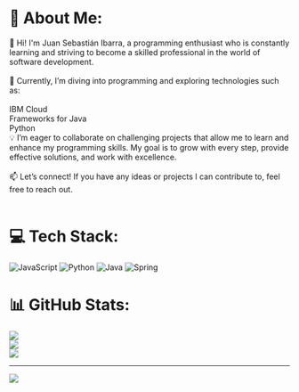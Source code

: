 # 💫 About Me:
🌟 Hi! I'm Juan Sebastián Ibarra, a programming enthusiast who is constantly learning and striving to become a skilled professional in the world of software development.<br><br>🚀 Currently, I’m diving into programming and exploring technologies such as:<br><br>IBM Cloud<br>Frameworks for Java<br>Python<br>💡 I’m eager to collaborate on challenging projects that allow me to learn and enhance my programming skills. My goal is to grow with every step, provide effective solutions, and work with excellence.<br><br>📫 Let’s connect! If you have any ideas or projects I can contribute to, feel free to reach out.<br><br>

# 💻 Tech Stack:
![JavaScript](https://img.shields.io/badge/javascript-%23323330.svg?style=for-the-badge&logo=javascript&logoColor=%23F7DF1E) ![Python](https://img.shields.io/badge/python-3670A0?style=for-the-badge&logo=python&logoColor=ffdd54) ![Java](https://img.shields.io/badge/java-%23ED8B00.svg?style=for-the-badge&logo=openjdk&logoColor=white) ![Spring](https://img.shields.io/badge/spring-%236DB33F.svg?style=for-the-badge&logo=spring&logoColor=white)
# 📊 GitHub Stats:
![](https://github-readme-stats.vercel.app/api?username=Juanseb649&theme=calm_pink&hide_border=false&include_all_commits=false&count_private=false)<br/>
![](https://github-readme-streak-stats.herokuapp.com/?user=Juanseb649&theme=calm_pink&hide_border=false)<br/>
![](https://github-readme-stats.vercel.app/api/top-langs/?username=Juanseb649&theme=calm_pink&hide_border=false&include_all_commits=false&count_private=false&layout=compact)

---
[![](https://visitcount.itsvg.in/api?id=Juanseb649&icon=0&color=0)](https://visitcount.itsvg.in)

<!-- Proudly created with GPRM ( https://gprm.itsvg.in ) -->
